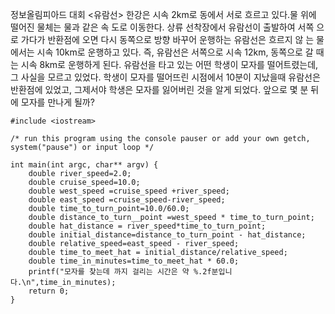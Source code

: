 정보올림피아드 대회
<유람선>
한강은 시속 2km로 동에서 서로 흐르고
있다.물 위에 떨어진 물체는 물과 같은 속
도로 이동한다.
상류 선착장에서 유람선이 출발하여 서쪽
으로 가다가 반환점에 오면 다시 동쪽으로
방향 바꾸어 운행하는 유람선은 흐르지 않
는 물에서는 시속 10km로 운행하고 있다.
즉, 유람선은 서쪽으로 시속 12km,
동쪽으로 갈 때는 시속 8km로 운행하게
된다.
유람선을 타고 있는 어떤 학생이 모자를
떨어트렸는데, 그 사실을 모르고 있었다.
학생이 모자를 떨어뜨린 시점에서 10분이
지났을때 유람선은 반환점에 있었고,
그제서야 학생은 모자를 잃어버린 것을 알게
되었다.
앞으로 몇 분 뒤에 모자를 만나게 될까?

```
#include <iostream>

/* run this program using the console pauser or add your own getch, system("pause") or input loop */

int main(int argc, char** argv) {
	double river_speed=2.0;
	double cruise_speed=10.0;
	double west_speed =cruise_speed +river_speed;
	double east_speed =cruise_speed-river_speed;
	double time_to_turn_point=10.0/60.0;
	double distance_to_turn__point =west_speed * time_to_turn_point;	
	double hat_distance = river_speed*time_to_turn_point;	
	double initial_distance=distance_to_turn_point - hat_distance;
	double relative_speed=east_speed - river_speed;
	double time_to_meet_hat = initial_distance/relative_speed;
	double time_in_minutes=time_to_meet_hat * 60.0;
	printf("모자를 찾는데 까지 걸리는 시간은 약 %.2f분입니다.\n",time_in_minutes);
	return 0;
}
```
